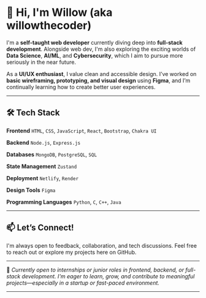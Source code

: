 # 👋 Hi, I'm Willow (aka **willowthecoder**)

I'm a **self-taught web developer** currently diving deep into **full-stack development**. Alongside web dev, I'm also exploring the exciting worlds of **Data Science**, **AI/ML**, and **Cybersecurity**, which I aim to pursue more seriously in the near future.

As a **UI/UX enthusiast**, I value clean and accessible design. I’ve worked on **basic wireframing, prototyping, and visual design** using **Figma**, and I’m continually learning how to create better user experiences.

---

## 🛠 Tech Stack

**Frontend**
`HTML`, `CSS`, `JavaScript`, `React`, `Bootstrap`, `Chakra UI`

**Backend**
`Node.js`, `Express.js`

**Databases**
`MongoDB`, `PostgreSQL`, `SQL`

**State Management**
`Zustand`

**Deployment**
`Netlify`, `Render`

**Design Tools**
`Figma`

**Programming Languages**
`Python`, `C`, `C++`, `Java`

---

## 📫 Let’s Connect!

I'm always open to feedback, collaboration, and tech discussions. Feel free to reach out or explore my projects here on GitHub.

---

🚀 *Currently open to internships or junior roles in frontend, backend, or full-stack development. I'm eager to learn, grow, and contribute to meaningful projects—especially in a startup or fast-paced environment.*

---
